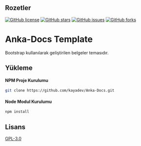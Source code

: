 ## Rozetler

[![GitHub license](https://img.shields.io/github/license/kayadev/Anka-Docs)](https://github.com/kayadev/Anka-Docs/blob/main/LICENSE)
[![GitHub stars](https://img.shields.io/github/stars/kayadev/Anka-Docs)](https://github.com/kayadev/Anka-Docs/stargazers)
[![GitHub issues](https://img.shields.io/github/issues/kayadev/Anka-Docs)](https://github.com/kayadev/Anka-Docs/issues)
[![GitHub forks](https://img.shields.io/github/forks/kayadev/Anka-Docs)](https://github.com/kayadev/Anka-Docs/network)

# Anka-Docs Template

Bootstrap kullanılarak geliştirilen belgeler temasıdır.

## Yükleme

#### NPM Proje Kurulumu

```bash
git clone https://github.com/kayadev/Anka-Docs.git
```

#### Node Modul Kurulumu

```bash
npm install
```

## Lisans

[GPL-3.0](https://www.gnu.org/licenses/gpl-3.0.tr.html)
